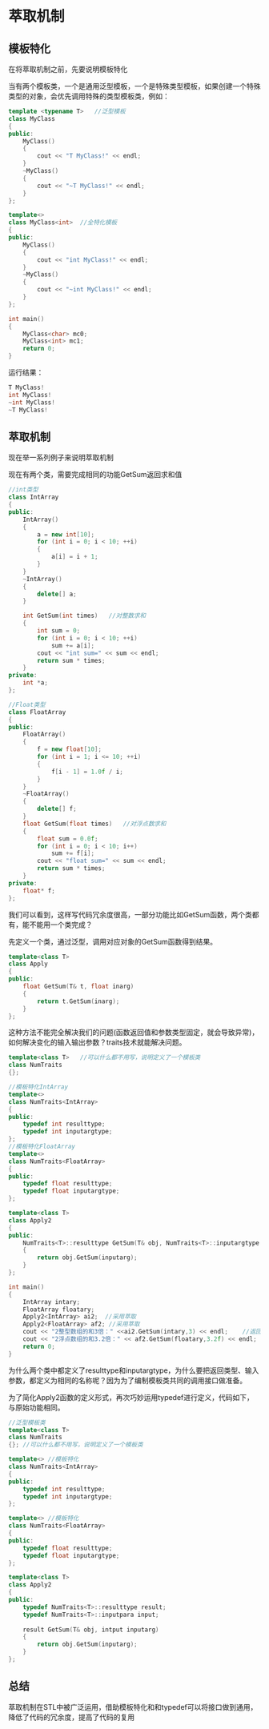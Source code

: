 # 萃取机制

## 模板特化

在将萃取机制之前，先要说明模板特化

当有两个模板类，一个是通用泛型模板，一个是特殊类型模板，如果创建一个特殊类型的对象，会优先调用特殊的类型模板类，例如：

```cpp
template <typename T>	//泛型模板
class MyClass
{
public:
	MyClass()
	{
		cout << "T MyClass!" << endl;
	}
	~MyClass()
	{
		cout << "~T MyClass!" << endl;
	}
};

template<>
class MyClass<int>	//全特化模板
{
public:
	MyClass()
	{
		cout << "int MyClass!" << endl;
	}
	~MyClass()
	{
		cout << "~int MyClass!" << endl;
	}
};

int main()
{
	MyClass<char> mc0;
	MyClass<int> mc1;	
	return 0;
}
```

运行结果：

```cpp
T MyClass!
int MyClass!
~int MyClass!
~T MyClass!
```

## 萃取机制

现在举一系列例子来说明萃取机制

现在有两个类，需要完成相同的功能GetSum返回求和值

```cpp
//int类型
class IntArray
{
public:
    IntArray()
    {
        a = new int[10];
        for (int i = 0; i < 10; ++i)
        {
            a[i] = i + 1;
        }
    }
    ~IntArray()
    {
        delete[] a;
    }

    int GetSum(int times)	//对整数求和
    {
        int sum = 0;
        for (int i = 0; i < 10; ++i)
            sum += a[i];
        cout << "int sum=" << sum << endl;
        return sum * times;
    }
private:
    int *a;
};

//Float类型
class FloatArray
{
public:
    FloatArray()
    {
        f = new float[10];
        for (int i = 1; i <= 10; ++i)
        {
            f[i - 1] = 1.0f / i;
        }
    }
    ~FloatArray()
    {
        delete[] f;
    }
    float GetSum(float times)	//对浮点数求和
    {
        float sum = 0.0f;
        for (int i = 0; i < 10; i++)
            sum += f[i];
        cout << "float sum=" << sum << endl;
        return sum * times;
    }
private:
    float* f;
};
```

我们可以看到，这样写代码冗余度很高，一部分功能比如GetSum函数，两个类都有，能不能用一个类完成？

先定义一个类，通过泛型，调用对应对象的GetSum函数得到结果。

```cpp
template<class T>
class Apply
{
public:
    float GetSum(T& t, float inarg)
    {
        return t.GetSum(inarg);
    }
};
```

这种方法不能完全解决我们的问题(函数返回值和参数类型固定，就会导致异常)，如何解决变化的输入输出参数？traits技术就能解决问题。

```cpp
template<class T>	//可以什么都不用写，说明定义了一个模板类
class NumTraits
{};

//模板特化IntArray
template<>
class NumTraits<IntArray>
{
public:
    typedef int resulttype;
    typedef int inputargtype;
};
//模板特化FloatArray
template<>
class NumTraits<FloatArray>
{
public:
    typedef float resulttype;
    typedef float inputargtype;
};

template<class T>
class Apply2
{
public:
    NumTraits<T>::resulttype GetSum(T& obj, NumTraits<T>::inputargtype inputarg)
    {
        return obj.GetSum(inputarg);
    }
};

int main()
{
    IntArray intary;
    FloatArray floatary;
    Apply2<IntArray> ai2;  //采用萃取
    Apply2<FloatArray> af2; //采用萃取
    cout << "2整型数组的和3倍：" <<ai2.GetSum(intary,3) << endl;	//返回整形
    cout << "2浮点数组的和3.2倍：" << af2.GetSum(floatary,3.2f) << endl;	//返回浮点型
    return 0;
}
```

为什么两个类中都定义了resulttype和inputargtype，为什么要把返回类型、输入参数，都定义为相同的名称呢？因为为了编制模板类共同的调用接口做准备。

为了简化Apply2函数的定义形式，再次巧妙运用typedef进行定义，代码如下，与原始功能相同。

```cpp
//泛型模板类
template<class T>
class NumTraits
{};	//可以什么都不用写，说明定义了一个模板类

template<> //模板特化
class NumTraits<IntArray>
{
public:
    typedef int resulttype;
    typedef int inputargtype;
};

template<> //模板特化
class NumTraits<FloatArray>
{
public:
    typedef float resulttype;
    typedef float inputargtype;
};

template<class T>
class Apply2
{
public:
    typedef NumTraits<T>::resulttype result;
    typedef NumTraits<T>::inputpara input;
    
    result GetSum(T& obj, intput inputarg)
    {
        return obj.GetSum(inputarg);
    }
};
```

## 总结

萃取机制在STL中被广泛运用，借助模板特化和和typedef可以将接口做到通用，降低了代码的冗余度，提高了代码的复用
